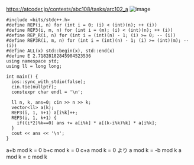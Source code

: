 https://atcoder.jp/contests/abc108/tasks/arc102_a
![image](https://user-images.githubusercontent.com/46245101/123802146-e988b500-d925-11eb-8903-feae8d07ec80.png)

```
#include <bits/stdc++.h>
#define REP(i, n) for (int i = 0; (i) < (int)(n); ++ (i))
#define REP3(i, m, n) for (int i = (m); (i) < (int)(n); ++ (i))
#define REP_R(i, n) for (int i = (int)(n) - 1; (i) >= 0; -- (i))
#define REP3R(i, m, n) for (int i = (int)(n) - 1; (i) >= (int)(m); -- (i))
#define ALL(x) std::begin(x), std::end(x)
#define E 2.71828182845904523536
using namespace std;
using ll = long long;

int main() {
  ios::sync_with_stdio(false);
  cin.tie(nullptr);
  constexpr char endl = '\n';

  ll n, k, ans=0; cin >> n >> k;
  vector<ll> a(k);
  REP3(i, 1, n+1) a[i%k]++;
  REP3(i, 1, k+1) {
    if((i*2)%k==0) ans += a[i%k] * a[(k-i%k)%k] * a[i%k];
  }
  cout << ans << '\n';
}
```
a+b mod k = 0
b+c mod k = 0
c+a mod k = 0
より
a mod k = -b mod k
a mod k = c mod k
